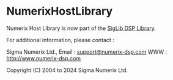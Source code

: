 # NumerixHostLibrary

Numerix Host Library is now part of the [SigLib DSP Library](https://github.com/Numerix-DSP/siglib).

For additional information, please contact :

Sigma Numerix Ltd.,
Email : support@numerix-dsp.com
WWW : http://www.numerix-dsp.com

Copyright (C) 2004 to 2024 Sigma Numerix Ltd.
